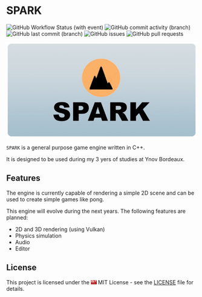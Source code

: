 # SPARK

![GitHub Workflow Status (with event)](https://img.shields.io/github/actions/workflow/status/Tractorou24/spark/build-tests.yml)
![GitHub commit activity (branch)](https://img.shields.io/github/commit-activity/m/Tractorou24/spark)
![GitHub last commit (branch)](https://img.shields.io/github/last-commit/Tractorou24/spark/main)
![GitHub issues](https://img.shields.io/github/issues/Tractorou24/spark)
![GitHub pull requests](https://img.shields.io/github/issues-pr/Tractorou24/spark)

![](docs/img/logo.png)

`SPARK` is a general purpose game engine written in C++.

It is designed to be used during my 3 yers of studies at Ynov Bordeaux.

## Features
The engine is currently capable of rendering a simple 2D scene and can be used to create simple games like pong.

This engine will evolve during the next years. The following features are planned:
- 2D and 3D rendering (using Vulkan)
- Physics simulation
- Audio
- Editor

## License
This project is licensed under the ![](docs/img/mit.png) MIT License - see the [LICENSE](https://github.com/Tractorou24/spark/blob/main/LICENSE) file for details.
